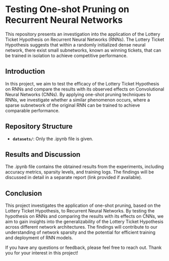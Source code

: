 # Testing One-shot Pruning on Recurrent Neural Networks

This repository presents an investigation into the application of the Lottery Ticket Hypothesis on Recurrent Neural Networks (RNNs). The Lottery Ticket Hypothesis suggests that within a randomly initialized dense neural network, there exist small subnetworks, known as winning tickets, that can be trained in isolation to achieve competitive performance. 

## Introduction

In this project, we aim to test the efficacy of the Lottery Ticket Hypothesis on RNNs and compare the results with its observed effects on Convolutional Neural Networks (CNNs). By applying one-shot pruning techniques to RNNs, we investigate whether a similar phenomenon occurs, where a sparse subnetwork of the original RNN can be trained to achieve comparable performance.

## Repository Structure

- **`datasets/`**: Only the .ipynb file is given. 

## Results and Discussion

The .ipynb file contains the obtained results from the experiments, including accuracy metrics, sparsity levels, and training logs. The findings will be discussed in detail in a separate report (link provided if available).

## Conclusion

This project investigates the application of one-shot pruning, based on the Lottery Ticket Hypothesis, to Recurrent Neural Networks. By testing the hypothesis on RNNs and comparing the results with its effects on CNNs, we aim to gain insights into the generalizability of the Lottery Ticket Hypothesis across different network architectures. The findings will contribute to our understanding of network sparsity and the potential for efficient training and deployment of RNN models.

If you have any questions or feedback, please feel free to reach out. Thank you for your interest in this project!

